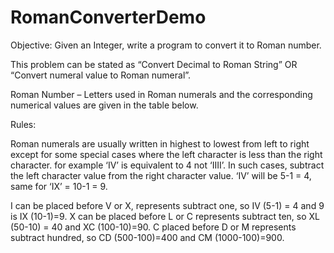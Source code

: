 # RomanConverterDemo
Objective: Given an Integer, write a program to convert it to Roman number.

This problem can be stated as “Convert Decimal to Roman String” OR “Convert numeral value to Roman numeral”.

Roman Number –   Letters used in Roman numerals and the corresponding numerical values are given in the table below.


Rules:

Roman numerals are usually written in highest to lowest from left to right except for some special cases where the left character is less than the right character. for example ‘IV’ is equivalent to 4 not ‘IIII’. In such cases, subtract the left character value from the right character value. ‘IV’ will be 5-1 = 4, same for ‘IX’ = 10-1 = 9. 

I can be placed before V or X, represents subtract one, so IV (5-1) = 4 and 9 is IX (10-1)=9.
X can be placed before L or C represents subtract ten, so XL (50-10) = 40 and XC (100-10)=90.
C placed before D or M represents subtract hundred, so CD (500-100)=400 and CM (1000-100)=900.
